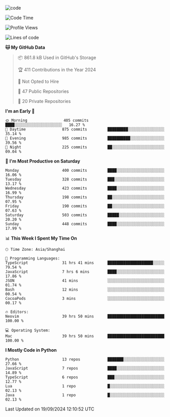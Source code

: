 
<!--
**liuyaanng/liuyaanng** is a ✨ _special_ ✨ repository because its `README.md` (this file) appears on your GitHub profile.

Here are some ideas to get you started:

- 🔭 I’m currently working on ...
- 🌱 I’m currently learning ...
- 👯 I’m looking to collaborate on ...
- 🤔 I’m looking for help with ...
- 💬 Ask me about ...
- 📫 How to reach me: ...
- 😄 Pronouns: ...
- ⚡ Fun fact: ...
-->


![code](https://cdn.jsdelivr.net/gh/liuyaanng/liuyaanng@1.0/code.gif) 

<!--START_SECTION:waka-->
![Code Time](http://img.shields.io/badge/Code%20Time-830%20hrs%2058%20mins-blue)

![Profile Views](http://img.shields.io/badge/Profile%20Views-0-blue)

![Lines of code](https://img.shields.io/badge/From%20Hello%20World%20I%27ve%20Written-14.7%20million%20lines%20of%20code-blue)

**🐱 My GitHub Data** 

> 📦 861.8 kB Used in GitHub's Storage 
 > 
> 🏆 411 Contributions in the Year 2024
 > 
> 🚫 Not Opted to Hire
 > 
> 📜 47 Public Repositories 
 > 
> 🔑 20 Private Repositories 
 > 
**I'm an Early 🐤** 

```text
🌞 Morning                405 commits         ████░░░░░░░░░░░░░░░░░░░░░   16.27 % 
🌆 Daytime                875 commits         █████████░░░░░░░░░░░░░░░░   35.14 % 
🌃 Evening                985 commits         ██████████░░░░░░░░░░░░░░░   39.56 % 
🌙 Night                  225 commits         ██░░░░░░░░░░░░░░░░░░░░░░░   09.04 % 
```
📅 **I'm Most Productive on Saturday** 

```text
Monday                   400 commits         ████░░░░░░░░░░░░░░░░░░░░░   16.06 % 
Tuesday                  328 commits         ███░░░░░░░░░░░░░░░░░░░░░░   13.17 % 
Wednesday                423 commits         ████░░░░░░░░░░░░░░░░░░░░░   16.99 % 
Thursday                 198 commits         ██░░░░░░░░░░░░░░░░░░░░░░░   07.95 % 
Friday                   190 commits         ██░░░░░░░░░░░░░░░░░░░░░░░   07.63 % 
Saturday                 503 commits         █████░░░░░░░░░░░░░░░░░░░░   20.20 % 
Sunday                   448 commits         ████░░░░░░░░░░░░░░░░░░░░░   17.99 % 
```


📊 **This Week I Spent My Time On** 

```text
🕑︎ Time Zone: Asia/Shanghai

💬 Programming Languages: 
TypeScript               31 hrs 41 mins      ████████████████████░░░░░   79.54 % 
JavaScript               7 hrs 6 mins        ████░░░░░░░░░░░░░░░░░░░░░   17.86 % 
JSON                     41 mins             ░░░░░░░░░░░░░░░░░░░░░░░░░   01.74 % 
Bash                     12 mins             ░░░░░░░░░░░░░░░░░░░░░░░░░   00.54 % 
CocoaPods                3 mins              ░░░░░░░░░░░░░░░░░░░░░░░░░   00.17 % 

🔥 Editors: 
Neovim                   39 hrs 50 mins      █████████████████████████   100.00 % 

💻 Operating System: 
Mac                      39 hrs 50 mins      █████████████████████████   100.00 % 
```

**I Mostly Code in Python** 

```text
Python                   13 repos            ███████░░░░░░░░░░░░░░░░░░   27.66 % 
JavaScript               7 repos             ████░░░░░░░░░░░░░░░░░░░░░   14.89 % 
TypeScript               6 repos             ███░░░░░░░░░░░░░░░░░░░░░░   12.77 % 
Lua                      1 repo              █░░░░░░░░░░░░░░░░░░░░░░░░   02.13 % 
Java                     1 repo              █░░░░░░░░░░░░░░░░░░░░░░░░   02.13 % 
```




 Last Updated on 19/09/2024 12:10:52 UTC
<!--END_SECTION:waka-->
